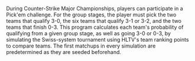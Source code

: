 During Counter-Strike Major Championships, players can participate in a Pick'em challenge. For the group stages, the player must pick the two teams that qualify 3-0, the six teams that qualify 3-1 or 3-2, and the two teams that finish 0-3. 
This program calculates each team's probability of qualifying from a given group stage, as well as going 3-0 or 0-3, by simulating the Swiss-system tournament using HLTV's team ranking points to compare teams. 
The first matchups in every simulation are predetermined as they are seeded beforehand.
